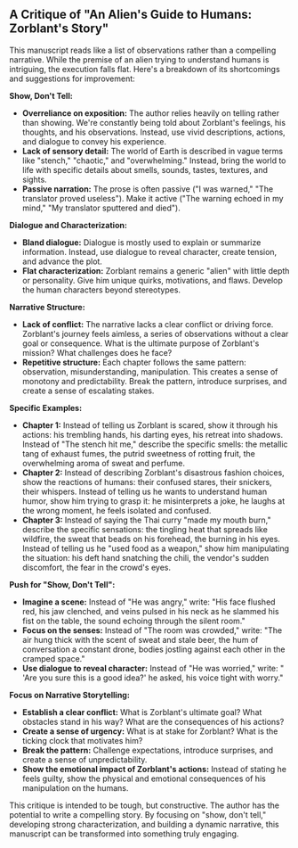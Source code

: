 ## A Critique of "An Alien's Guide to Humans: Zorblant's Story" 

This manuscript reads like a list of observations rather than a compelling narrative. While the premise of an alien trying to understand humans is intriguing, the execution falls flat. Here's a breakdown of its shortcomings and suggestions for improvement:

**Show, Don't Tell:**

* **Overreliance on exposition:**  The author relies heavily on telling rather than showing.  We're constantly being told about Zorblant's feelings, his thoughts, and his observations.  Instead, use vivid descriptions, actions, and dialogue to convey his experience. 
* **Lack of sensory detail:** The world of Earth is described in vague terms like "stench," "chaotic," and "overwhelming."  Instead, bring the world to life with specific details about smells, sounds, tastes, textures, and sights.
* **Passive narration:**  The prose is often passive ("I was warned," "The translator proved useless").  Make it active ("The warning echoed in my mind," "My translator sputtered and died").

**Dialogue and Characterization:**

* **Bland dialogue:** Dialogue is mostly used to explain or summarize information.  Instead, use dialogue to reveal character, create tension, and advance the plot.
* **Flat characterization:**  Zorblant remains a generic "alien" with little depth or personality.  Give him unique quirks, motivations, and flaws.  Develop the human characters beyond stereotypes.

**Narrative Structure:**

* **Lack of conflict:** The narrative lacks a clear conflict or driving force.  Zorblant's journey feels aimless, a series of observations without a clear goal or consequence.  What is the ultimate purpose of Zorblant's mission? What challenges does he face?
* **Repetitive structure:** Each chapter follows the same pattern:  observation, misunderstanding, manipulation.  This creates a sense of monotony and predictability. Break the pattern, introduce surprises, and create a sense of escalating stakes.

**Specific Examples:**

* **Chapter 1:** Instead of telling us Zorblant is scared, show it through his actions:  his trembling hands, his darting eyes, his retreat into shadows.  Instead of "The stench hit me," describe the specific smells:  the metallic tang of exhaust fumes, the putrid sweetness of rotting fruit, the overwhelming aroma of sweat and perfume. 
* **Chapter 2:**  Instead of describing Zorblant's disastrous fashion choices, show the reactions of humans:  their confused stares, their snickers, their whispers.  Instead of telling us he wants to understand human humor, show him trying to grasp it:  he misinterprets a joke, he laughs at the wrong moment, he feels isolated and confused.
* **Chapter 3:** Instead of saying the Thai curry "made my mouth burn,"  describe the specific sensations:  the tingling heat that spreads like wildfire, the sweat that beads on his forehead, the burning in his eyes. Instead of telling us he "used food as a weapon," show him manipulating the situation:  his deft hand snatching the chili, the vendor's sudden discomfort, the fear in the crowd's eyes.

**Push for "Show, Don't Tell":**

* **Imagine a scene:** Instead of "He was angry," write: "His face flushed red, his jaw clenched, and veins pulsed in his neck as he slammed his fist on the table, the sound echoing through the silent room."
* **Focus on the senses:**  Instead of "The room was crowded," write:  "The air hung thick with the scent of sweat and stale beer, the hum of conversation a constant drone, bodies jostling against each other in the cramped space." 
* **Use dialogue to reveal character:** Instead of "He was worried," write: " 'Are you sure this is a good idea?' he asked, his voice tight with worry."

**Focus on Narrative Storytelling:**

* **Establish a clear conflict:** What is Zorblant's ultimate goal? What obstacles stand in his way?  What are the consequences of his actions?
* **Create a sense of urgency:**  What is at stake for Zorblant? What is the ticking clock that motivates him?
* **Break the pattern:**  Challenge expectations, introduce surprises, and create a sense of unpredictability. 
* **Show the emotional impact of Zorblant's actions:**  Instead of stating he feels guilty, show the physical and emotional consequences of his manipulation on the humans.

This critique is intended to be tough, but constructive.  The author has the potential to write a compelling story.  By focusing on "show, don't tell," developing strong characterization, and building a dynamic narrative, this manuscript can be transformed into something truly engaging. 
